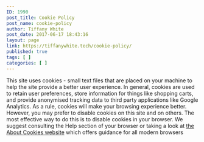 ```yaml
---
ID: 1990
post_title: Cookie Policy
post_name: cookie-policy
author: Tiffany White
post_date: 2017-06-17 18:43:16
layout: page
link: https://tiffanywhite.tech/cookie-policy/
published: true
tags: [ ]
categories: [ ]
---
```

This site uses cookies - small text files that are placed on your machine to help the site provide a better user experience. In general, cookies are used to retain user preferences, store information for things like shopping carts, and provide anonymised tracking data to third party applications like Google Analytics. As a rule, cookies will make your browsing experience better. However, you may prefer to disable cookies on this site and on others. The most effective way to do this is to disable cookies in your browser. We suggest consulting the Help section of your browser or taking a look at <a href="http://www.aboutcookies.org">the About Cookies website</a> which offers guidance for all modern browsers